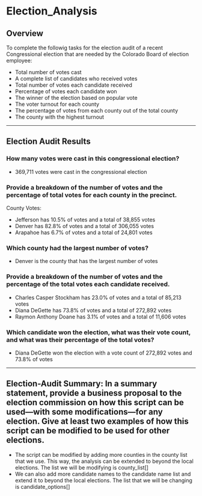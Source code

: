 # Election_Analysis
## Overview
To complete the followig tasks for the election audit of a recent Congressional election that are needed by the Colorado Board of election employee:
* Total number of votes cast
* A complete list of candidates who received votes
* Total number of votes each candidate received
* Percentage of votes each candidate won
* The winner of the election based on popular vote
* The voter turnout for each county
* The percentage of votes from each county out of the total county
* The county with the highest turnout

---

## Election Audit Results
### How many votes were cast in this congressional election?
* 369,711 votes were cast in the congressional election

### Provide a breakdown of the number of votes and the percentage of total votes for each county in the precinct.
County Votes:
* Jefferson has 10.5% of votes and a total of 38,855 votes
* Denver has 82.8% of votes and a total of 306,055 votes
* Arapahoe has 6.7% of votes and a total of 24,801 votes

### Which county had the largest number of votes?
* Denver is the county that has the largest number of votes 

### Provide a breakdown of the number of votes and the percentage of the total votes each candidate received.
* Charles Casper Stockham has 23.0% of votes and a total of 85,213 votes
* Diana DeGette has 73.8% of votes and a total of 272,892 votes
* Raymon Anthony Doane has 3.1% of votes and a total of 11,606 votes

### Which candidate won the election, what was their vote count, and what was their percentage of the total votes?
* Diana DeGette won the election with a vote count of 272,892 votes and 73.8% of votes

---

## Election-Audit Summary: In a summary statement, provide a business proposal to the election commission on how this script can be used—with some modifications—for any election. Give at least two examples of how this script can be modified to be used for other elections.
* The script can be modified by adding more counties in the county list that we use. This way, the analysis can be extended to beyond the local elections. The list we will be modifying is county_list[]
* We can also add more candidate names to the candidate name list and extend it to beyond the local elections. The list that we will be changing is candidate_options[]

